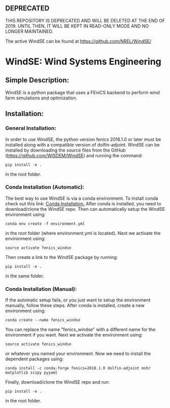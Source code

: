 ## DEPRECATED 

THIS REPOSITORY IS DEPRECATED AND WILL BE DELETED AT THE END OF 2019. UNTIL THEN, IT WILL BE KEPT IN READ-ONLY MODE AND NO LONGER MAINTAINED.

The active WindSE can be found at https://github.com/NREL/WindSE/

# WindSE: Wind Systems Engineering

## Simple Description:

WindSE is a python package that uses a FEniCS backend to perform wind farm simulations and optimization.  

## Installation:

### General Installation:

In order to use WindSE, the python version fenics 2018.1.0 or later must be installed along with a compatible version of dolfin-adjoint. WindSE can be installed by downloading the source files from the GitHub (https://github.com/WISDEM/WindSE) and running the command: 
```
pip install -e .
```
in the root folder. 

### Conda Installation (Automatic):

The best way to use WindSE is via a conda environment. To install conda check out this link: [Conda Installation.](https://conda.io/projects/conda/en/latest/user-guide/install/) After conda is installed, you need to download/clone the WindSE repo. Then can automatically setup the WindSE environment using:
```
conda env create -f environment.yml
```
in the root folder (where environment.yml is located). Next we activate the environment using:
```
source activate fenics_windse
```
Then create a link to the WindSE package by running:
```
pip install -e .
```
in the same folder.

### Conda Installation (Manual):

If the automatic setup fails, or you just want to setup the environment manually, follow these steps. After conda is installed, create a new environment using:
```
conda create --name fenics_windse
```
You can replace the name "fenics_windse" with a different name for the environment if you want. Next we activate the environment using:
```
source activate fenics_windse
```
or whatever you named your environment. Now we need to install the dependent packages using:
```
conda install -c conda-forge fenics=2018.1.0 dolfin-adjoint mshr matplotlib scipy pyyaml
```
Finally, download/clone the WindSE repo and run:
```
pip install -e .
```
in the root folder. 

